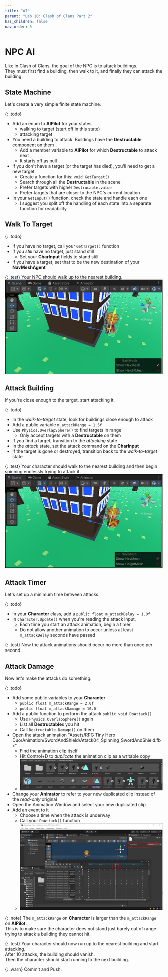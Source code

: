```yaml
---
title: "AI"
parent: "Lab 10: Clash of Clans Part 2"
has_children: false
nav_order: 5
---
```


# NPC AI
Like in Clash of Clans, the goal of the NPC is to attack buildings.\
They must first find a building, then walk to it, and finally they can attack the building.

## State Machine
Let's create a very simple finite state machine.

{: .todo}
* Add an enum to **AIPilot** for your states
	* walking to target (start off in this state)
	* attacking target
* You need a building to attack. Buildings have the **Destructable** component on them
	* Add a member variable to **AIPilot** for which **Destructable** to attack next
	* It starts off as null
* If you don't have a target (or the target has died), you'll need to get a new target
	* Create a function for this: `void GetTarget()`
	* Search through all the **Destructable** in the scene
	* Prefer targets with higher `Destrucable.value`
	* Prefer targets that are closer to the NPC's current location
* In your `GetInput()` function, check the state and handle each one
	* I suggest you split off the handling of each state into a separate function for readability

## Walk To Target

{: .todo}
* If you have no target, call your `GetTarget()` function
* If you *still* have no target, just stand still
	* Set your **CharInput** fields to stand still
* If you have a target, set that to be the new destination of your **NavMeshAgent**

{: .test}
Your NPC should walk up to the nearest building.
![Walk To Target](images/lab10/walktotarget.jpg "Walk To Target")

## Attack Building
If you're close enough to the target, start attacking it.

{: .todo}
* In the *walk-to-target* state, look for buildings close enough to attack
* Add a public variable `m_attackRange = 1.5f`
* Use `Physics.OverlapSphere()` to find targets in range
	* Only accept targets with a **Destructable** on them
* If you find a target, transition to the *attacking* state
* In the *attack* state, set the attack command on the **CharInput**
* If the target is gone or destroyed, transition back to the *walk-to-target* state

{: .test}
Your character should walk to the nearest building and then begin spinning endlessly trying to attack it.
![Attacking](images/lab10/attack.jpg "Attacking")

## Attack Timer
Let's set up a minimum time between attacks.

{: .todo}
* In your **Character** class, add a `public float m_attackDelay = 1.0f`
* In `Character.Update()` when you're reading the attack input,
	* Each time you start an attack animation, begin a timer
	* Do not allow another animation to occur unless at least `m_attackDelay` seconds have passed

{: .test}
Now the attack animations should occur no more than once per second.

## Attack Damage
Now let's make the attacks do something.

{: .todo}
* Add some public variables to your **Character**
	* `public float m_attackRange = 2.0f`
	* `public float m_attackDamage = 10.0f`
* Add a public function to perform the attack `public void DoAttack()`
	* Use `Physics.OverlapSphere()` again
	* List all **Destructable**s you hit
	* Call `Destructable.Damage()` on them
* Open the attack animation "Assets/RPG Tiny Hero Duo/Animation/SwordAndShield/Attack04_Spinning_SwordAndShield.fbx"
	* Find the animation clip itself
	* Hit Control+D to *duplicate* the animation clip as a writable copy
	* ![Duplicate Anim](images/lab10/duplicateanim.jpg "Duplicate Anim")
* Change your **Animator** to refer to your new duplicated clip instead of the *read-only* original
* Open the Animation Window and select your new duplicated clip
* Add an event to it
	* Choose a time when the attack is underway
	* Call your `DoAttack()` function
	* ![Anim Event](images/lab10/animevent.jpg "Anim Event")

{: .note}
The `m_attackRange` on **Character** is larger than the `m_attackRange` on **AIPilot**.\
This is to make sure the character does not stand just barely out of range trying to attack a building they cannot hit.

{: .test}
Your character should now run up to the nearest building and start attacking.\
After 10 attacks, the building should vanish.\
Then the character should start running to the next building.

{: .warn}
Commit and Push.

